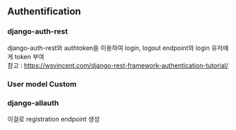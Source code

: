 ## Authentification
### django-auth-rest
django-auth-rest와 authtoken을 이용하여 login, logout endpoint와 login 유저에게 token 부여<br/>
참고 : https://wsvincent.com/django-rest-framework-authentication-tutorial/

### User model Custom


### django-allauth
이걸로 registration endpoint 생성
